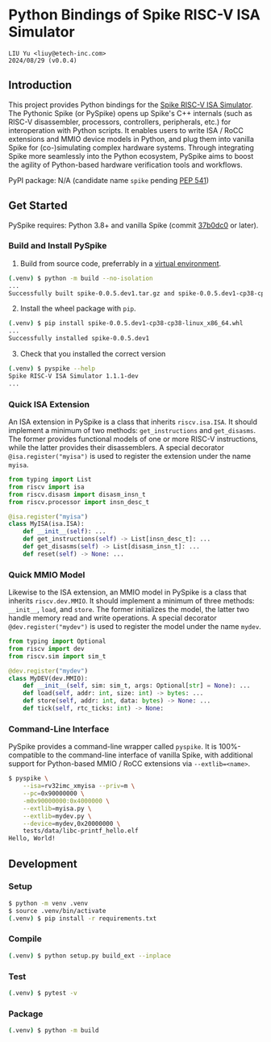 # Python Bindings of Spike RISC-V ISA Simulator

```text
LIU Yu <liuy@etech-inc.com>
2024/08/29 (v0.0.4)
```

## Introduction

This project provides Python bindings for the [Spike RISC-V ISA Simulator](https://github.com/riscv-software-src/riscv-isa-sim). The Pythonic Spike (or PySpike) opens up Spike's C++ internals (such as RISC-V disassembler, processors, controllers, peripherals, etc.) for interoperation with Python scripts. It enables users to write ISA / RoCC extensions and MMIO device models in Python, and plug them into vanilla Spike for (co-)simulating complex hardware systems. Through integrating Spike more seamlessly into the Python ecosystem, PySpike aims to boost the agility of Python-based hardware verification tools and workflows.

PyPI package: N/A (candidate name `spike` pending [PEP 541](https://peps.python.org/pep-0541/))


## Get Started

PySpike requires: Python 3.8+ and vanilla Spike (commit [37b0dc0](https://github.com/riscv-software-src/riscv-isa-sim/commit/37b0dc0b52b5536ab19af3a7678f1a1cd8087942) or later).

### Build and Install PySpike

1. Build from source code, preferrably in a [virtual environment](https://docs.python.org/3/library/venv.html).

```bash
(.venv) $ python -m build --no-isolation
...
Successfully built spike-0.0.5.dev1.tar.gz and spike-0.0.5.dev1-cp38-cp38-linux_x86_64.whl
```

2. Install the wheel package with `pip`.

```bash
(.venv) $ pip install spike-0.0.5.dev1-cp38-cp38-linux_x86_64.whl
...
Successfully installed spike-0.0.5.dev1
```

3. Check that you installed the correct version

```bash
(.venv) $ pyspike --help
Spike RISC-V ISA Simulator 1.1.1-dev
...
```

### Quick ISA Extension

An ISA extension in PySpike is a class that inherits `riscv.isa.ISA`. It should implement a minimum of two methods: `get_instructions` and `get_disasms`. The former provides functional models of one or more RISC-V instructions, while the latter provides their disassemblers. A special decorator `@isa.register("myisa")` is used to register the extension under the name `myisa`.

```python
from typing import List
from riscv import isa
from riscv.disasm import disasm_insn_t
from riscv.processor import insn_desc_t

@isa.register("myisa")
class MyISA(isa.ISA):
    def __init__(self): ...
    def get_instructions(self) -> List[insn_desc_t]: ...
    def get_disasms(self) -> List[disasm_insn_t]: ...
    def reset(self) -> None: ...
```

### Quick MMIO Model

Likewise to the ISA extension, an MMIO model in PySpike is a class that inherits `riscv.dev.MMIO`. It should implement a minimum of three methods: `__init__`, `load`, and `store`. The former initializes the model, the latter two handle memory read and write operations. A special decorator `@dev.register("mydev")` is used to register the model under the name `mydev`.

```python
from typing import Optional
from riscv import dev
from riscv.sim import sim_t

@dev.register("mydev")
class MyDEV(dev.MMIO):
    def __init__(self, sim: sim_t, args: Optional[str] = None): ...
    def load(self, addr: int, size: int) -> bytes: ...
    def store(self, addr: int, data: bytes) -> None: ...
    def tick(self, rtc_ticks: int) -> None:
```

### Command-Line Interface

PySpike provides a command-line wrapper called `pyspike`. It is 100%-compatible to the command-line interface of vanilla Spike, with additional support for Python-based MMIO / RoCC extensions via `--extlib=<name>`.

```bash
$ pyspike \
    --isa=rv32imc_xmyisa --priv=m \
    --pc=0x90000000 \
    -m0x90000000:0x4000000 \
    --extlib=myisa.py \
    --extlib=mydev.py \
    --device=mydev,0x20000000 \
    tests/data/libc-printf_hello.elf
Hello, World!
```

## Development

### Setup

```bash
$ python -m venv .venv
$ source .venv/bin/activate
(.venv) $ pip install -r requirements.txt
```

### Compile

```bash
(.venv) $ python setup.py build_ext --inplace
```

### Test

```bash
(.venv) $ pytest -v
```

### Package

```bash
(.venv) $ python -m build
```
